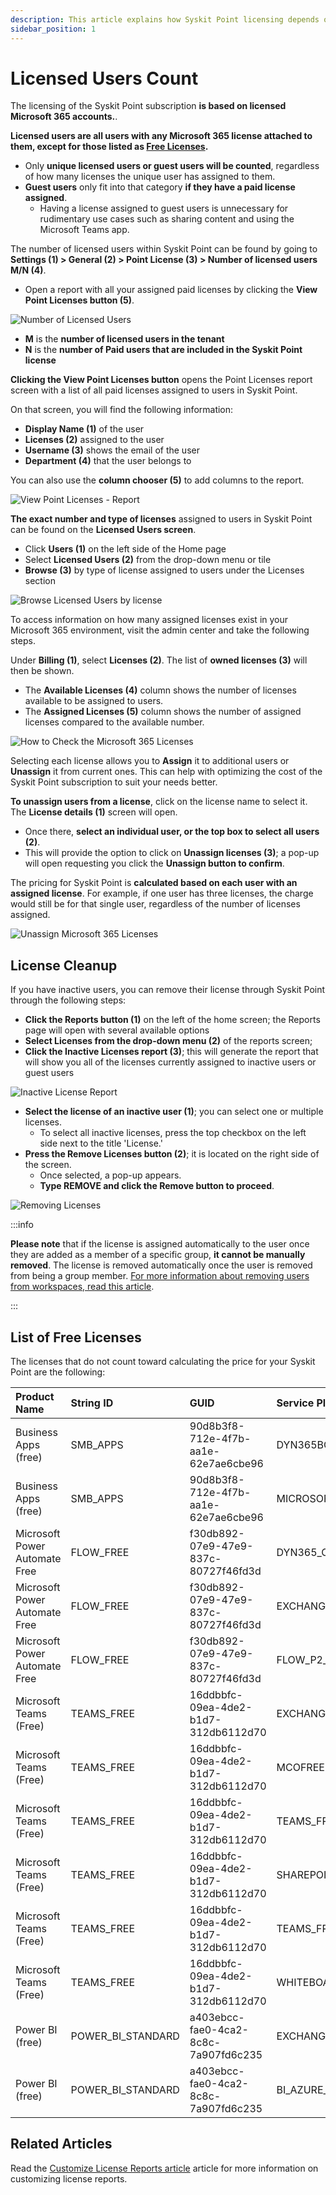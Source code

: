 ```yaml
---
description: This article explains how Syskit Point licensing depends on the licensed Microsoft 365 accounts.
sidebar_position: 1
---
```


# Licensed Users Count

The licensing of the Syskit Point subscription **is based on licensed Microsoft 365 accounts.**.

**Licensed users are all users with any Microsoft 365 license attached to them, except for those listed as [Free Licenses](#list-of-free-licenses).**
 * Only **unique licensed users or guest users will be counted**, regardless of how many licenses the unique user has assigned to them. 
 * **Guest users** only fit into that category **if they have a paid license assigned**. 
   * Having a license assigned to guest users is unnecessary for rudimentary use cases such as sharing content and using the Microsoft Teams app.

The number of licensed users within Syskit Point can be found by going to **Settings (1) > General (2) > Point License (3) > Number of licensed users M/N (4)**.
* Open a report with all your assigned paid licenses by clicking the **View Point Licenses button (5)**. 

![Number of Licensed Users](../../static/img/activation-licensed-users-point.png)

 * **M** is the **number of licensed users in the tenant** 
 * **N** is the **number of Paid users that are included in the Syskit Point license**

**Clicking the View Point Licenses button** opens the Point Licenses report screen with a list of all paid licenses assigned to users in Syskit Point. 

On that screen, you will find the following information:
  * **Display Name (1)** of the user 
  * **Licenses (2)** assigned to the user 
  * **Username (3)** shows the email of the user 
  * **Department (4)** that the user belongs to 

You can also use the **column chooser (5)** to add columns to the report. 

![View Point Licenses - Report](../../static/img/activation-licensed-users-licenses-report.png)

**The exact number and type of licenses** assigned to users in Syskit Point can be found on the **Licensed Users screen**. 
* Click **Users (1)** on the left side of the Home page
* Select **Licensed Users (2)** from the drop-down menu or tile
* **Browse (3)** by type of license assigned to users under the Licenses section

![Browse Licensed Users by license](../../static/img/activation-licensed-users-browse-license.png)

To access information on how many assigned licenses exist in your Microsoft 365 environment, visit the admin center and take the following steps. 

Under **Billing (1)**, select **Licenses (2)**. The list of **owned licenses (3)** will then be shown. 
 * The **Available Licenses (4)** column shows the number of licenses available to be assigned to users. 
 * The **Assigned Licenses (5)** column shows the number of assigned licenses compared to the available number. 

![How to Check the Microsoft 365 Licenses](../../static/img/licensed-users-count-m365-licenses.png)

Selecting each license allows you to **Assign** it to additional users or **Unassign** it from current ones. This can help with optimizing the cost of the Syskit Point subscription to suit your needs better.

**To unassign users from a license**, click on the license name to select it. The **License details (1)** screen will open.

 * Once there, **select an individual user, or the top box to select all users (2)**.
 * This will provide the option to click on **Unassign licenses (3)**; a pop-up will open requesting you click the **Unassign button to confirm**.

The pricing for Syskit Point is **calculated based on each user with an assigned license**. 
For example, if one user has three licenses, the charge would still be for that single user, regardless of the number of licenses assigned. 

![Unassign Microsoft 365 Licenses](../../static/img/licensed-users-count-unassign-m365-licenses.png)

## License Cleanup

If you have inactive users, you can remove their license through Syskit Point through the following steps:
 * **Click the Reports button (1)** on the left of the home screen; the Reports page will open with several available options
 * **Select Licenses from the drop-down menu (2)** of the reports screen; 
 * **Click the Inactive Licenses report (3)**; this will generate the report that will show you all of the licenses currently assigned to inactive users or guest users

![Inactive License Report](../../static/img/activation-licensed-users-count-inactive-report.png)

 * **Select the license of an inactive user (1)**; you can select one or multiple licenses. 
    * To select all inactive licenses, press the top checkbox on the left side next to the title 'License.' 
 * **Press the Remove Licenses button (2)**; it is located on the right side of the screen. 
    * Once selected, a pop-up appears.
    * **Type REMOVE and click the Remove button to proceed**. 

![Removing Licenses](../../static/img/activation-licensed-users-count-inactive-remove.png)


:::info

**Please note** that if the license is assigned automatically to the user once they are added as a member of a specific group, **it cannot be manually removed**. The license is removed automatically once the user is removed from being a group member. [For more information about removing users from workspaces, read this article](../point-collaborators/manage-workspaces/manage-workspace-access.md#remove-group-access).

:::

## List of Free Licenses

The licenses that do not count toward calculating the price for your Syskit Point are the following:

| Product Name | String ID | GUID | Service Plan Name |
| :--- | :--- | :--- | :--- |
| Business Apps (free) | SMB_APPS | 90d8b3f8-712e-4f7b-aa1e-62e7ae6cbe96 | DYN365BC_MS_INVOICING |
| Business Apps (free) | SMB_APPS | 90d8b3f8-712e-4f7b-aa1e-62e7ae6cbe96 | MICROSOFTBOOKINGS |
| Microsoft Power Automate Free | FLOW_FREE | f30db892-07e9-47e9-837c-80727f46fd3d | DYN365_CDS_VIRAL |
| Microsoft Power Automate Free | FLOW_FREE | f30db892-07e9-47e9-837c-80727f46fd3d | EXCHANGE_S_FOUNDATION |
| Microsoft Power Automate Free | FLOW_FREE | f30db892-07e9-47e9-837c-80727f46fd3d | FLOW_P2_VIRAL |
| Microsoft Teams (Free) | TEAMS_FREE | 16ddbbfc-09ea-4de2-b1d7-312db6112d70 | EXCHANGE_S_FOUNDATION |
| Microsoft Teams (Free) | TEAMS_FREE | 16ddbbfc-09ea-4de2-b1d7-312db6112d70 | MCOFREE |
| Microsoft Teams (Free) | TEAMS_FREE | 16ddbbfc-09ea-4de2-b1d7-312db6112d70 | TEAMS_FREE |
| Microsoft Teams (Free) | TEAMS_FREE | 16ddbbfc-09ea-4de2-b1d7-312db6112d70 | SHAREPOINTDESKLESS |
| Microsoft Teams (Free) | TEAMS_FREE | 16ddbbfc-09ea-4de2-b1d7-312db6112d70 | TEAMS_FREE_SERVICE |
| Microsoft Teams (Free) | TEAMS_FREE | 16ddbbfc-09ea-4de2-b1d7-312db6112d70 | WHITEBOARD_FIRSTLINE1 |
| Power BI (free) | POWER_BI_STANDARD | a403ebcc-fae0-4ca2-8c8c-7a907fd6c235 | EXCHANGE_S_FOUNDATION |
| Power BI (free) | POWER_BI_STANDARD | a403ebcc-fae0-4ca2-8c8c-7a907fd6c235 | BI_AZURE_P0 |


## Related Articles

Read the [Customize License Reports article](../configuration/customize-license-reports.md) article for more information on customizing license reports.

